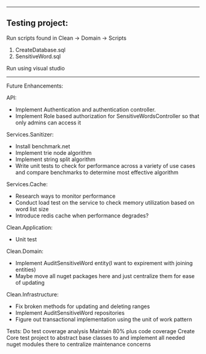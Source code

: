 -------------------------------------------------
Testing project:
-------------------------------------------------

Run scripts found in Clean -> Domain -> Scripts
 1. CreateDatabase.sql
 2. SensitiveWord.sql

Run using visual studio

-------------------------------------------------

Future Enhancements:

API:
- Implement Authentication and authentication controller.
- Implement Role based authorization for SensitiveWordsController so that only admins can access it

Services.Sanitizer:
- Install benchmark.net
- Implement trie node algorithm
- Implement string split algorithm
- Write unit tests to check for performance across a variety of use cases and compare benchmarks to determine most effective algorithm

Services.Cache:
- Research ways to monitor performance
- Conduct load test on the service to check memory utilization based on word list size
- Introduce redis cache when performance degrades?

Clean.Application:
- Unit test

Clean.Domain:
- Implement AuditSensitiveWord entity(I want to expirement with joining entities)
- Maybe move all nuget packages here and just centralize them for ease of updating

Clean.Infrastructure:
- Fix broken methods for updating and deleting ranges
- Implement AuditSensitiveWord repositories
- Figure out transactional implementation using the unit of work pattern

Tests:
Do test coverage analysis
Maintain 80% plus code coverage
Create Core test project to abstract base classes to and implement all needed nuget modules there to centralize maintenance concerns
